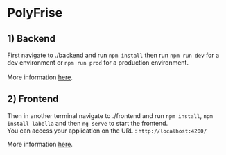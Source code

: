 # PolyFrise

## 1) Backend

First navigate to ./backend and run `npm install` then run `npm run dev` for a dev environment or `npm run prod` for a production environment.
\
\
More information [here](./backend/README.md).

## 2) Frontend
Then in another terminal navigate to ./frontend and run `npm install`, `npm install labella` and then `ng serve` to start the frontend.
\
You can access your application on the URL : `http://localhost:4200/`

More information [here](./frontend/README.md).